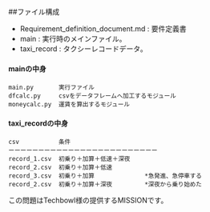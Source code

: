 ##ファイル構成
* Requirement_definition_document.md : 要件定義書
* main : 実行時のメインファイル。
* taxi_record : タクシーレコードデータ。  
  


#### mainの中身
  ```plain
  main.py       実行ファイル
  dfcalc.py     csvをデータフレームへ加工するモジュール
  moneycalc.py  運賃を算出するモジュール
  ```

#### taxi_recordの中身
  ```plain
  csv           条件
  ーーーーーーーーーーーーーーーーーーーーーーーーー
  record_1.csv  初乗り＋加算＋低速＋深夜
  record_2.csv  初乗り＋加算＋低速
  record_3.csv  初乗り＋加算              *急発進、急停車する
  record_2.csv  初乗り＋加算＋深夜         *深夜から乗り始めた
  ```

この問題はTechbowl様の提供するMISSIONです。
